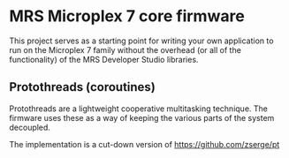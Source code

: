 # MRS Microplex 7 core firmware

This project serves as a starting point for writing your own application to run on the Microplex 7 family
without the overhead (or all of the functionality) of the MRS Developer Studio libraries.

## Protothreads (coroutines)

Protothreads are a lightweight cooperative multitasking technique. The firmware uses these as a way of keeping
the various parts of the system decoupled.

The implementation is a cut-down version of https://github.com/zserge/pt
